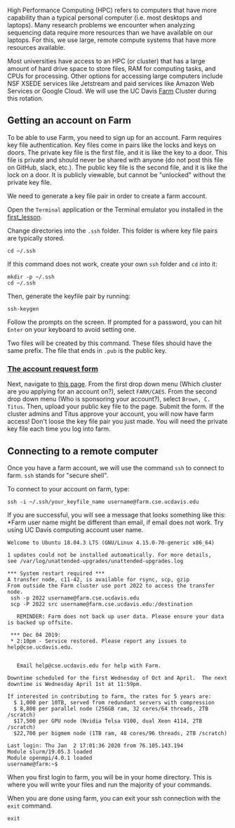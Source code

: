 High Performance Computing (HPC) refers to computers that have more capability than a typical personal computer 
(i.e. most desktops and laptops). 
Many research problems we encounter when analyzing sequencing data require more resources than we have available on our laptops.
For this, we use large, remote compute systems that have more resources available. 

Most universities have access to an HPC (or cluster) that has a large amount of hard drive space to store files, RAM for computing tasks, and CPUs for processing.
Other options for accessing large computers include NSF XSEDE services like Jetstream and paid services like Amazon Web Services or Google Cloud.
We will use the UC Davis [Farm](https://wiki.cse.ucdavis.edu/support/systems/farm) Cluster during this rotation.

## Getting an account on Farm

To be able to use Farm, you need to sign up for an account. 
Farm requires key file authentication.
Key files come in pairs like the locks and keys on doors. 
The private key file is the first file, and it is like the key to a door. 
This file is private and should never be shared with anyone (do not post this file on GitHub, slack, etc.). 
The public key file is the second file, and it is like the lock on a door.
It is publicly viewable, but cannot be "unlocked" without the private key file. 

We need to generate a key file pair in order to create a farm account. 

Open the `Terminal` application or the Terminal emulator you installed in the [first_lesson](index.md).

Change directories into the `.ssh` folder.
This folder is where key file pairs are typically stored.

```
cd ~/.ssh
```

If this command does not work, create your own `ssh` folder and `cd` into it:
```
mkdir -p ~/.ssh
cd ~/.ssh
```

Then, generate the keyfile pair by running:
```
ssh-keygen
```

Follow the prompts on the screen. If prompted for a password, you can hit `Enter` on your keyboard to avoid setting one.

Two files will be created by this command. 
These files should have the same prefix.
The file that ends in `.pub` is the public key.

### [The account request form](https://wiki.cse.ucdavis.edu/cgi-bin/index2.pl)

Next, navigate to [this page](https://wiki.cse.ucdavis.edu/cgi-bin/index2.pl).
From the first drop down menu (Which cluster are you applying for an account on?), select `FARM/CAES`.
From the second drop down menu (Who is sponsoring your account?), select `Brown, C. Titus`.
Then, upload your public key file to the page. 
Submit the form. 
If the cluster admins and Titus approve your account, you will now have farm access!
Don't loose the key file pair you just made. 
You will need the private key file each time you log into farm.


## Connecting to a remote computer 

Once you have a farm account, we will use the command `ssh` to connect to farm. 
`ssh` stands for "secure shell". 

To connect to your account on farm, type:

```
ssh -i ~/.ssh/your_keyfile_name username@farm.cse.ucdavis.edu
```

If you are successful, you will see a message that looks something like this:
*Farm user name might be different than email, if email does not work. Try using UC Davis computing account user name.
```
Welcome to Ubuntu 18.04.3 LTS (GNU/Linux 4.15.0-70-generic x86_64)

1 updates could not be installed automatically. For more details,
see /var/log/unattended-upgrades/unattended-upgrades.log

*** System restart required ***
A transfer node, c11-42, is available for rsync, scp, gzip
From outside the Farm cluster use port 2022 to access the transfer node.
 ssh -p 2022 username@farm.cse.ucdavis.edu
 scp -P 2022 src username@farm.cse.ucdavis.edu:/destination

   REMINDER: Farm does not back up user data. Please ensure your data is backed up offsite.

 *** Dec 04 2019:
 * 2:10pm - Service restored. Please report any issues to help@cse.ucdavis.edu.


   Email help@cse.ucdavis.edu for help with Farm.

Downtime scheduled for the first Wednesday of Oct and April.  The next downtime is Wednesday April 1st at 11:59pm.

If interested in contributing to farm, the rates for 5 years are:
  $ 1,000 per 10TB, served from redundant servers with compression
  $ 8,800 per parallel node (256GB ram, 32 cores/64 threads, 2TB /scratch)
  $17,500 per GPU node (Nvidia Telsa V100, dual Xeon 4114, 2TB /scratch)
  $22,700 per bigmem node (1TB ram, 48 cores/96 threads, 2TB /scratch)

Last login: Thu Jan  2 17:01:36 2020 from 76.105.143.194
Module slurm/19.05.3 loaded
Module openmpi/4.0.1 loaded
username@farm:~$
```

When you first login to farm, you will be in your home directory.
This is where you will write your files and run the majority of your commands. 

When you are done using farm, you can exit your ssh connection with the `exit` command.

```
exit
```
